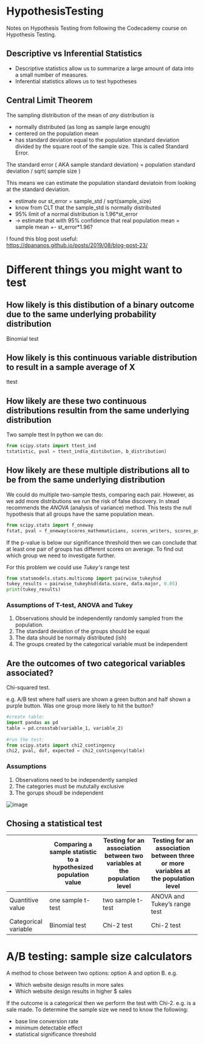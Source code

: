 # HypothesisTesting
Notes on Hypothesis Testing from following the Codecademy course on Hypothesis Testing.

## Descriptive vs Inferential Statistics

- Descriptive statistics allow us to summarize a large amount of data into a small number of measures.
- Inferential statistics allows us to test hypotheses

## Central Limit Theorem

The sampling distribution of the mean of _any_ distribution is 
- normally distributed (as long as sample large enough)
- centered on the population mean
- has standard deviation equal to the population standard deviation divided by the square root of the sample size. This is called Standard Error.

The standard error ( AKA sample standard deviation) = population standard deviation / sqrt( sample size )

This means we can estimate the population standard deviatoin from looking at the standard deviation.

- estimate our st_error = sample_std / sqrt(sample_size)
- know from CLT that the sample_std is normally distributed
- 95% limit of a normal distribution is 1.96*st_error
- -> estimate that with 95% confidence that real population mean = sample mean +- st_error*1.96?

I found this blog post useful: https://dpananos.github.io/posts/2019/08/blog-post-23/


# Different things you might want to test

## How likely is this distibution of a binary outcome due to the same underlying probability distribution

Binomial test

## How likely is this continuous variable distribution to result in a sample average of X

ttest

## How likely are these two continuous distributions resultin from the same underlying distribution

Two sample ttest
In python we can do:
```py
from scipy.stats import ttest_ind
tstatistic, pval = ttest_ind(a_distibution, b_distribution)

```


## How likely are these multiple distributions all to be from the same underlying distribution

We could do multiple two-sample ttests, comparing each pair. 
However, as we add more distributions we run the risk of false discovery.
In stead recommends the _ANOVA_ (analysis of variance) method. 
This tests the null hypothesis that all groups have the same population mean.

```py
from scipy.stats import f_oneway
fstat, pval = f_oneway(scores_mathematicians, scores_writers, scores_psychologists)
```

If the p-value is below our significance threshold then we can conclude that at least one pair of groups has different scores on average. 
To find out which group we need to investigate further.

For this problem we could use *Tukey's* range test
```py
from statsmodels.stats.multicomp import pairwise_tukeyhsd
tukey_results = pairwise_tukeyhsd(data.score, data.major, 0.05)
print(tukey_results)
```

### Assumptions of T-test, ANOVA and Tukey

1. Observations should be independently randomly sampled from the population.
2. The standard deviation of the groups should be equal
3. The data should be normaly distributed (ish)
4. The groups created by the categorical variable must be independent



## Are the outcomes of two categorical variables associated?

Chi-squared test.

e.g. A/B test where half users are shown a green button and half shown a purple button. Was one group more likely to hit the button?

```py
#create table:
import pandas as pd
table = pd.crosstab(variable_1, variable_2)
 
#run the test:
from scipy.stats import chi2_contingency
chi2, pval, dof, expected = chi2_contingency(table)
```

### Assumptions

1. Observations need to be independently sampled
2. The categories must be mututally exclusive
3. The gorups shoudl be independent

![image](https://user-images.githubusercontent.com/1227598/135826631-62c83a37-dc64-4596-b84f-da6a94a4224c.png)

## Chosing a statistical test

|  | Comparing a sample statistic to a hypothesized population value | Testing for an association between two variables at the population level | Testing for an association between three or more variables at the population level |
| --- | --- | --- | --- |
| Quantitive value | one sample t-test |   two sample t-test  | ANOVA and Tukey’s range test |
| Categorical variable   | Binomial test | Chi-2 test | Chi-2 test|


# A/B testing: sample size calculators

A method to chose between two options: option A and option B.
e.g. 
- Which website design results in more sales
- Which website design results in higher $ sales

If the outcome is a categorical then we perform the test with Chi-2. e.g. is a sale made.
To determine the sample size we need to know the following:
- base line conversion rate
- minimum detectable effect
- statistical significance threshold




